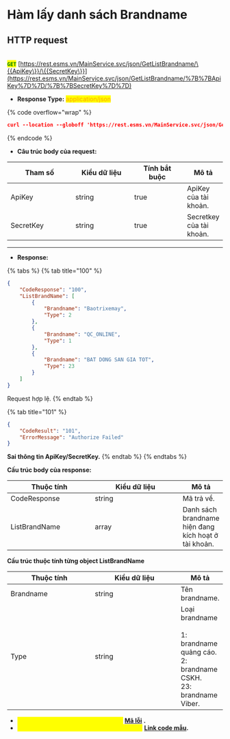 # Hàm lấy danh sách Brandname

## HTTP request

\
<mark style="color:green;">**`GET`**</mark> [https://rest.esms.vn/MainService.svc/json/GetListBrandname/\{{ApiKey\}}/\{{SecretKey\}}](https://rest.esms.vn/MainService.svc/json/GetListBrandname/%7B%7BApiKey%7D%7D/%7B%7BSecretKey%7D%7D)

* **Response Type:** <mark style="color:orange;">application/json</mark>

{% code overflow="wrap" %}
```json
curl --location --globoff 'https://rest.esms.vn/MainService.svc/json/GetListBrandname/{{ApiKey}}/{{SecretKey}}'
```
{% endcode %}

* **Câu trúc body của request:**

<table><thead><tr><th width="158.20001220703125">Tham số</th><th width="152">Kiểu dữ liệu</th><th width="134" data-type="checkbox">Tính bắt buộc</th><th>Mô tả</th></tr></thead><tbody><tr><td>ApiKey</td><td>string</td><td>true</td><td>ApiKey của tài khoản.</td></tr><tr><td>SecretKey</td><td>string</td><td>true</td><td>Secretkey của tài khoản.</td></tr></tbody></table>

***

* **Response:**

{% tabs %}
{% tab title="100" %}
```json
{
    "CodeResponse": "100",
    "ListBrandName": [
        {
            "Brandname": "Baotrixemay",
            "Type": 2
        },
        {
            "Brandname": "QC_ONLINE",
            "Type": 1
        },
        {
            "Brandname": "BAT DONG SAN GIA TOT",
            "Type": 23
        }
    ]
}
```

Request hợp lệ.
{% endtab %}

{% tab title="101" %}
```json
{
    "CodeResult": "101",
    "ErrorMessage": "Authorize Failed"
}
```

**Sai thông tin ApiKey/SecretKey.**
{% endtab %}
{% endtabs %}

**Cấu trúc body của response:**

<table><thead><tr><th width="181.4000244140625">Thuộc tính</th><th width="189.7999267578125">Kiểu dữ liệu</th><th>Mô tả</th></tr></thead><tbody><tr><td> CodeResponse</td><td>string</td><td>Mã trả về.</td></tr><tr><td>ListBrandName</td><td>array</td><td>Danh sách brandname hiện đang kích hoạt ở tài khoản.</td></tr></tbody></table>

**Cấu trúc thuộc tính từng object ListBrandName**

<table><thead><tr><th width="185">Thuộc tính</th><th width="190.60009765625">Kiểu dữ liệu</th><th>Mô tả</th></tr></thead><tbody><tr><td>Brandname</td><td>string</td><td>Tên brandname.</td></tr><tr><td>Type</td><td>string</td><td>Loại brandname<br><br>1: brandname quảng cáo.<br>2: brandname CSKH.<br>23: brandname Viber.</td></tr></tbody></table>



* _<mark style="color:yellow;">**Thông tin chi tiết mã lỗi xem ở bảng:**</mark>_ [**Mã lỗi**](../bang-ma-loi.md) **.**
* _<mark style="color:yellow;">**Lấy code mẫu các ngôn ngữ trên Postman:**</mark>_ [**Link code mẫu**](https://samplefordevelopers.esms.vn/#3133a801-03e9-4e81-8de1-ac27549fb966)**.**
